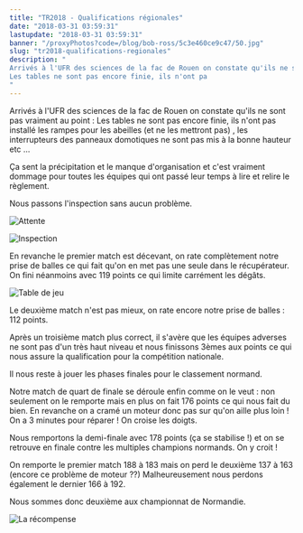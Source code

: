 ```yaml
---
title: "TR2018 - Qualifications régionales"
date: "2018-03-31 03:59:31"
lastupdate: "2018-03-31 03:59:31"
banner: "/proxyPhotos?code=/blog/bob-ross/5c3e460ce9c47/50.jpg"
slug: "tr2018-qualifications-regionales"
description: " 
Arrivés à l'UFR des sciences de la fac de Rouen on constate qu'ils ne sont pas vraiment au point :
Les tables ne sont pas encore finie, ils n'ont pa
"
---
```

Arrivés à l'UFR des sciences de la fac de Rouen on constate qu'ils ne sont pas vraiment au point :
Les tables ne sont pas encore finie, ils n'ont pas installé les rampes pour les abeilles (et ne les mettront pas) , les interrupteurs des panneaux domotiques ne sont pas mis à la bonne hauteur etc ...

Ça sent la précipitation et le manque d'organisation et c'est vraiment dommage pour toutes les équipes qui ont passé leur temps à lire et relire le règlement.

Nous passons l'inspection sans aucun problème.

![Attente](/proxyPhotos?code=/blog/bob-ross/5c3e4610181c4/50.jpg "Attente")

![Inspection](/proxyPhotos?code=/blog/bob-ross/5c3e4612af1c6/50.jpg "Inspection")

En revanche le premier match est décevant, on rate complètement notre prise de balles ce qui fait qu'on en met pas une seule dans le récupérateur. On fini néanmoins avec 119 points ce qui limite carrément les dégâts.

![Table de jeu](/proxyPhotos?code=/blog/bob-ross/5c3e461983b0d/50.jpg "Table de jeu")

Le deuxième match n'est pas mieux, on rate encore notre prise de balles : 112 points.

Après un troisième match plus correct, il s'avère que les équipes adverses ne sont pas d'un très haut niveau et nous finissons 3èmes aux points ce qui nous assure la qualification pour la compétition nationale.

Il nous reste à jouer les phases finales pour le classement normand.

Notre match de quart de finale se déroule enfin comme on le veut : non seulement on le remporte mais en plus on fait 176 points ce qui nous fait du bien.
En revanche on a cramé un moteur donc pas sur qu'on aille plus loin !
On a 3 minutes pour réparer !
On croise les doigts.

Nous remportons la demi-finale avec 178 points (ça se stabilise !) et on se retrouve en finale contre les multiples champions normands.
On y croit !

On remporte le premier match 188 à 183 mais on perd le deuxième 137 à 163 (encore ce problème de moteur ??)
Malheureusement nous perdons également le dernier 166 à 192.

Nous sommes donc deuxième aux championnat de Normandie.

![La récompense](/proxyPhotos?code=/blog/bob-ross/5c3e460ce9c47/50.jpg "La récompense")



    